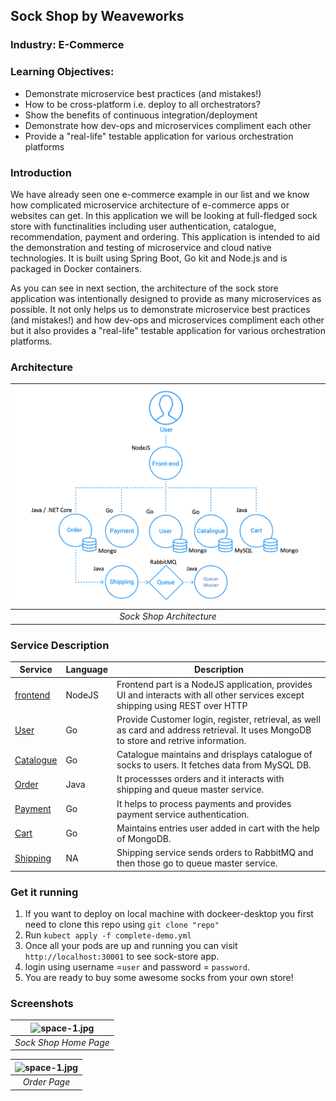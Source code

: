 ## Sock Shop by Weaveworks 

### Industry: E-Commerce

### Learning Objectives:
- Demonstrate microservice best practices (and mistakes!)
- How to be cross-platform i.e. deploy to all orchestrators?
- Show the benefits of continuous integration/deployment
- Demonstrate how dev-ops and microservices compliment each other
- Provide a "real-life" testable application for various orchestration platforms

### Introduction

We have already seen one e-commerce example in our list and we know how complicated microservice architecture of e-commerce apps or websites can get. In this application we will be looking at full-fledged sock store with functinalities including user authentication, catalogue, recommendation, payment and ordering. This application is intended to aid the demonstration and testing of microservice and cloud native technologies. It is built using Spring Boot, Go kit and Node.js and is packaged in Docker containers. 

As you can see in next section, the architecture of the sock store application was intentionally designed to provide as many microservices as possible. It not only helps us to demonstrate microservice best practices (and mistakes!) and how dev-ops and microservices compliment each other but it also provides a "real-life" testable application for various orchestration platforms.

### Architecture

| ![space-1.jpg](https://raw.githubusercontent.com/microservices-demo/microservices-demo.github.io/0ac7e0e579d83ce04e14f3b0942f7a463b72da74/assets/Architecture.png) | 
|:--:| 
| *Sock Shop Architecture* |


### Service Description

| Service                                              | Language      | Description                                                                                                                       |
| ---------------------------------------------------- | ------------- | --------------------------------------------------------------------------------------------------------------------------------- |
| [frontend](./src/frontend)                           | NodeJS           |  Frontend part is a NodeJS application, provides UI and interacts with all other services except shipping using REST over HTTP|
| [User](./src/cartservice)                     | Go           | Provide Customer login, register, retrieval, as well as card and address retrieval. It uses MongoDB to store and retrive information.                                                            |
| [Catalogue](./src/productcatalogservice) | Go          | Catalogue maintains and drisplays catalogue of socks to users. It fetches data from MySQL DB.                         |
| [Order](./src/currencyservice)             | Java      | It processses orders and it interacts with shipping and queue master service.  |
| [Payment](./src/paymentservice)               | Go      |It helps to process payments and provides payment service authentication.                                    |                                    |
| [Cart](./src/paymentservice)               | Go      | Maintains entries user added in cart with the help of MongoDB.                                    |                                    |
| [Shipping](./src/paymentservice)               | NA      | Shipping service sends orders to RabbitMQ and then those go to queue master service.                            |                                    |

### Get it running

1. If you want to deploy on local machine with dockeer-desktop you first need to clone this repo using `git clone "repo"`
2. Run `kubect apply -f complete-demo.yml`
3. Once all your pods are up and running you can visit `http://localhost:30001` to see sock-store app.
4. login using username =`user` and password = `password`. 
5. You are ready to buy some awesome socks from your own store!


### Screenshots

| ![space-1.jpg](https://s3.amazonaws.com/fininity.tech/DT/ss1.png) | 
|:--:| 
| *Sock Shop Home Page* |

| ![space-1.jpg](https://s3.amazonaws.com/fininity.tech/DT/ss1.png) | 
|:--:| 
| *Order Page* |